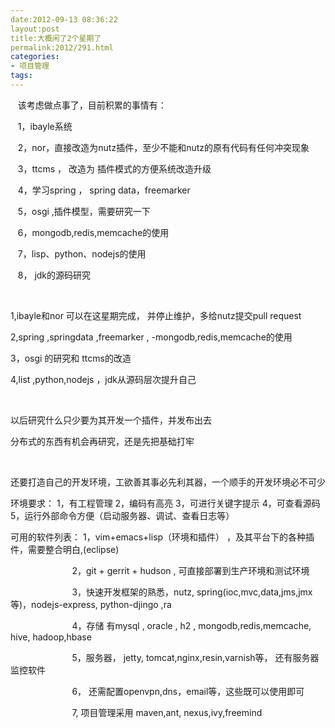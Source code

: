 ```yaml
---
date:2012-09-13 08:36:22
layout:post
title:大概闲了2个星期了
permalink:2012/291.html
categories:
- 项目管理
tags:
---
```



<p>
	&nbsp; &nbsp;该考虑做点事了，目前积累的事情有：
</p>
<p>
	&nbsp; &nbsp;1，ibayle系统
</p>
<p>
	&nbsp; &nbsp;2，nor，直接改造为nutz插件，至少不能和nutz的原有代码有任何冲突现象
</p>
<p>
	&nbsp; &nbsp;3，ttcms ， 改造为 插件模式的方便系统改造升级
</p>
<p>
	&nbsp; &nbsp;4，学习spring ， spring data，freemarker
</p>
<p>
	&nbsp; &nbsp;5，osgi ,插件模型，需要研究一下
</p>
<p>
	&nbsp; &nbsp;6，mongodb,redis,memcache的使用
</p>
<p>
	&nbsp; &nbsp;7，lisp、python、nodejs的使用
</p>
<p>
	&nbsp; &nbsp;8， jdk的源码研究
</p>
<p>
	<br />
</p>
<p>
	1,ibayle和nor 可以在这星期完成， 并停止维护，多给nutz提交pull request
</p>
<p>
	2,spring ,springdata ,freemarker , -mongodb,redis,memcache的使用
</p>
<p>
	3，osgi 的研究和 ttcms的改造
</p>
<p>
	4,list ,python,nodejs ，jdk从源码层次提升自己
</p>
<p>
	<br />
</p>
<p>
	以后研究什么只少要为其开发一个插件，并发布出去
</p>
<p>
	分布式的东西有机会再研究，还是先把基础打牢
</p>
<p>
	<br />
</p>
<p>
	还要打造自己的开发环境，工欲善其事必先利其器，一个顺手的开发环境必不可少
</p>
<p>
	环境要求： 1，有工程管理 2，编码有高亮 3，可进行关键字提示 4，可查看源码 5，运行外部命令方便（启动服务器、调试、查看日志等）
</p>
<p>
	可用的软件列表： 1，vim+emacs+lisp（环境和插件） ，及其平台下的各种插件，需要整合明白,(eclipse)
</p>
<p>
	&nbsp; &nbsp; &nbsp; &nbsp; &nbsp; &nbsp; &nbsp; &nbsp; &nbsp; &nbsp; &nbsp; &nbsp; &nbsp;2，git + gerrit + hudson , 可直接部署到生产环境和测试环境
</p>
<p>
	&nbsp; &nbsp; &nbsp; &nbsp; &nbsp; &nbsp; &nbsp; &nbsp; &nbsp; &nbsp; &nbsp; &nbsp; &nbsp;3，快速开发框架的熟悉，nutz, spring(ioc,mvc,data,jms,jmx等)，nodejs-express, python-djingo&nbsp;,ra
</p>
<p>
	&nbsp; &nbsp; &nbsp; &nbsp; &nbsp; &nbsp; &nbsp; &nbsp; &nbsp; &nbsp; &nbsp; &nbsp; &nbsp;4，存储 有mysql , oracle , h2 , mongodb,redis,memcache, hive, hadoop,hbase
</p>
<p>
	&nbsp; &nbsp; &nbsp; &nbsp; &nbsp; &nbsp; &nbsp; &nbsp; &nbsp; &nbsp; &nbsp; &nbsp; &nbsp;5，服务器，&nbsp;jetty, tomcat,nginx,resin,varnish等， 还有服务器监控软件
</p>
<p>
	&nbsp; &nbsp; &nbsp; &nbsp; &nbsp; &nbsp; &nbsp; &nbsp; &nbsp; &nbsp; &nbsp; &nbsp; &nbsp;6， 还需配置openvpn,dns，email等，这些既可以使用即可
</p>
<p>
	&nbsp; &nbsp; &nbsp; &nbsp; &nbsp; &nbsp; &nbsp; &nbsp; &nbsp; &nbsp; &nbsp; &nbsp; &nbsp;7, 项目管理采用 maven,ant, nexus,ivy,freemind
</p>
<p>
	<br />
</p>